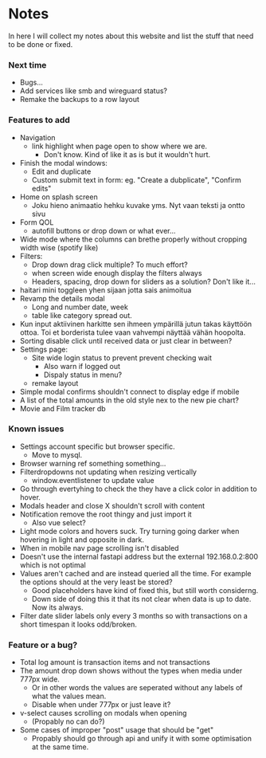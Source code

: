 # Notes
In here I will collect my notes about this website and list the stuff that need to be done or fixed.

### Next time
- Bugs...
- Add services like smb and wireguard status?
- Remake the backups to a row layout

### Features to add
- Navigation
    - link highlight when page open to show where we are.
        - Don't know. Kind of like it as is but it wouldn't hurt.
- Finish the modal windows:
    - Edit and duplicate
    - Custom submit text in form: eg. "Create a dubplicate", "Confirm edits"
- Home on splash screen
    - Joku hieno animaatio hehku kuvake yms. Nyt vaan teksti ja ontto sivu
- Form QOL
    - autofill buttons or drop down or what ever...
- Wide mode where the columns can brethe properly without cropping width wise (spotify like)
- Filters:
    - Drop down drag click multiple? To much effort?
    - when screen wide enough display the filters always
    - Headers, spacing, drop down for sliders as a solution? Don't like it...
- haitari mini toggleen yhen sijaan jotta sais animoitua
- Revamp the details modal
    - Long and number date, week
    - table like category spread out.
- Kun input aktiivinen harkitte sen ihmeen ympärillä jutun takas käyttöön ottoa. Toi et borderista tulee vaan vahvempi näyttää vähän hoopolta.
- Sorting disable click until received data or just clear in between?
- Settings page:
    - Site wide login status to prevent prevent checking wait
        - Also warn if logged out
        - Dispaly status in menu?
    - remake layout
- Simple modal confirms shouldn't connect to display edge if mobile
- A list of the total amounts in the old style nex to the new pie chart?
- Movie and Film tracker db

### Known issues
- Settings account specific but browser specific.
    - Move to mysql.
- Browser warning ref something something...
- Filterdropdowns not updating when resizing vertically
    - window.eventlistener to update value
- Go through evertyhing to check the they have a click color in addition to hover.
- Modals header and close X shouldn't scroll with content
- Notification remove the root thingy and just import it
    - Also vue select?
- Light mode colors and hovers suck. Try turning going darker when hovering in light and opposite in dark.
- When in mobile nav page scrolling isn't disabled
- Doesn't use the internal fastapi address but the external 192.168.0.2:800 which is not optimal
- Values aren't cached and are instead queried all the time. For example the options should at the very least be stored?
    - Good placeholders have kind of fixed this, but still worth considerng.
    - Down side of doing this it that its not clear when data is up to date. Now its always.
- Filter date slider labels only every 3 months so with transactions on a short timespan it looks odd/broken.

### Feature or a bug?
- Total log amount is transaction items and not transactions
- The amount drop down shows without the types when media under 777px wide.
    - Or in other words the values are seperated without any labels of what the values mean.
    - Disable when under 777px or just leave it?
- v-select causes scrolling on modals when opening
    - (Propably no can do?)
- Some cases of improper "post" usage that should be "get"
    - Propably should go through api and unify it with some optimisation at the same time.